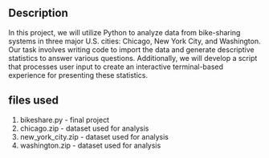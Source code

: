 ## Description
In this project, we will utilize Python to analyze data from bike-sharing systems in three major U.S. cities: Chicago, New York City, and Washington.
Our task involves writing code to import the data and generate descriptive statistics to answer various questions. Additionally, we will develop a script that processes user input to create an interactive terminal-based experience for presenting these statistics.

## files used
1. bikeshare.py - final project
2. chicago.zip - dataset used for analysis
3. new_york_city.zip - dataset used for analysis
4. washington.zip - dataset used for analysis
